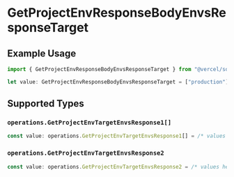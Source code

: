 # GetProjectEnvResponseBodyEnvsResponseTarget

## Example Usage

```typescript
import { GetProjectEnvResponseBodyEnvsResponseTarget } from "@vercel/sdk/models/operations";

let value: GetProjectEnvResponseBodyEnvsResponseTarget = ["production"];
```

## Supported Types

### `operations.GetProjectEnvTargetEnvsResponse1[]`

```typescript
const value: operations.GetProjectEnvTargetEnvsResponse1[] = /* values here */
```

### `operations.GetProjectEnvTargetEnvsResponse2`

```typescript
const value: operations.GetProjectEnvTargetEnvsResponse2 = /* values here */
```


